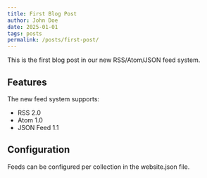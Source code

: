 ```yaml
---
title: First Blog Post
author: John Doe
date: 2025-01-01
tags: posts
permalink: /posts/first-post/
---
```


This is the first blog post in our new RSS/Atom/JSON feed system.

## Features

The new feed system supports:

- RSS 2.0
- Atom 1.0
- JSON Feed 1.1

## Configuration

Feeds can be configured per collection in the website.json file.